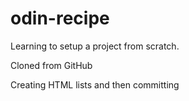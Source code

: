 # odin-recipe
Learning to setup a project from scratch.

Cloned from GitHub

Creating HTML lists and then committing
